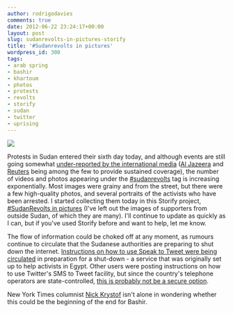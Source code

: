 ```yaml
---
author: rodrigodavies
comments: true
date: 2012-06-22 23:24:17+00:00
layout: post
slug: sudanrevolts-in-pictures-storify
title: '#Sudanrevolts in pictures'
wordpress_id: 300
tags:
- arab spring
- bashir
- khartoum
- photos
- protests
- revolts
- storify
- sudan
- twitter
- uprising
---
```


[![](http://rodrigodavies.com/blog/wp-content/uploads/2012/06/556256_10150999241175747_427636664_n.jpg)](http://rodrigodavies.com/blog/wp-content/uploads/2012/06/556256_10150999241175747_427636664_n.jpg)

Protests in Sudan entered their sixth day today, and although events are still going somewhat [under-reported by the international media](https://www.google.com/search?hl=en&gl=in&tbm=nws&q=sudan%2Bprotests%2Bnews) ([Al Jazeera](http://www.google.com/url?sa=t&rct=j&q=&esrc=s&source=newssearch&cd=2&ved=0CDoQqQIwAQ&url=http%3A%2F%2Fstream.aljazeera.com%2Fstory%2Fstudents-lead-sudanrevolts-against-austerity-0022253&ei=cPfkT8awCsaN0wXmq_0w&usg=AFQjCNGcsF7Km1TU5NFfJV3vizjBR96o0g) and [Reuters](http://www.reuters.com/article/2012/06/22/us-sudan-protest-idUSBRE85L12120120622) being among the few to provide sustained coverage), the number of videos and photos appearing under the [#sudanrevolts](https://twitter.com/search/%23sudanrevolts) tag is increasing exponentially. Most images were grainy and from the street, but there were a few high-quality photos, and several portraits of the activists who have been arrested. I started collecting them today in this Storify project, [#SudanRevolts in pictures](http://storify.com/rodrigodavies/sudanrevolts-in-pictures) (I've left out the images of supporters from outside Sudan, of which they are many). I'll continue to update as quickly as I can, but if you've used Storify before and want to help, let me know.

The flow of information could be choked off at any moment, as rumours continue to circulate that the Sudanese authorities are preparing to shut down the internet. [Instructions on how to use Speak to Tweet were being circulated](https://twitter.com/divadalliaa/status/216183012927344641) in preparation for a shut-down - a service that was originally set up to help activists in Egypt. Other users were posting instructions on how to use Twitter's SMS to Tweet facility, but since the country's telephone operators are state-controlled, [this is probably not be a secure option](https://twitter.com/zolsudani/status/216311350559903745).

New York Times columnist [Nick Krystof](https://twitter.com/NickKristof/status/216295032083324929) isn't alone in wondering whether this could be the beginning of the end for Bashir.
